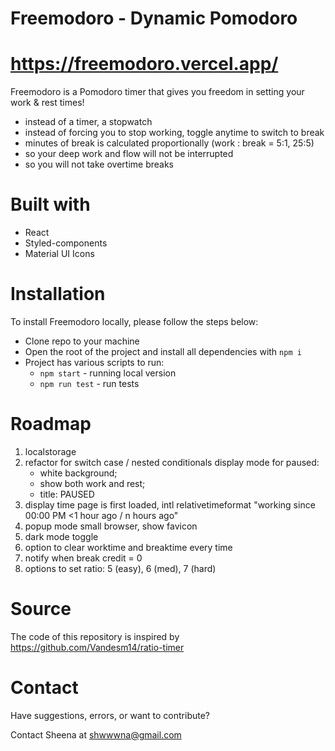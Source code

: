 
# Freemodoro - Dynamic Pomodoro
# https://freemodoro.vercel.app/

Freemodoro is a Pomodoro timer that gives you freedom in setting your work & rest times! 

- instead of a timer, a stopwatch
- instead of forcing you to stop working, toggle anytime to switch to break
- minutes of break is calculated proportionally (work : break = 5:1, 25:5)
- so your deep work and flow will not be interrupted
- so you will not take overtime breaks

# Built with
  - React
  - Styled-components
  - Material UI Icons

# Installation

To install Freemodoro locally, please follow the steps below:
  - Clone repo to your machine
  - Open the root of the project and install all dependencies with `npm i` 
  - Project has various scripts to run:
    - `npm start` - running local version
    - `npm run test` - run tests

# Roadmap
1. localstorage
1. refactor for switch case / nested conditionals
	 display mode for paused: 
	- white background; 
	- show both work and rest; 
	- title: PAUSED
1. display time page is first loaded, intl relativetimeformat
"working since 00:00 PM <1 hour ago / n hours ago"
1. popup mode
small browser, show favicon
1. dark mode toggle
1. option to clear worktime and breaktime every time
1. notify when break credit = 0
1. options to set ratio: 5 (easy), 6 (med), 7 (hard)

# Source

The code of this repository is inspired by https://github.com/Vandesm14/ratio-timer

# Contact
Have suggestions, errors, or want to contribute?

Contact Sheena at shwwwna@gmail.com
